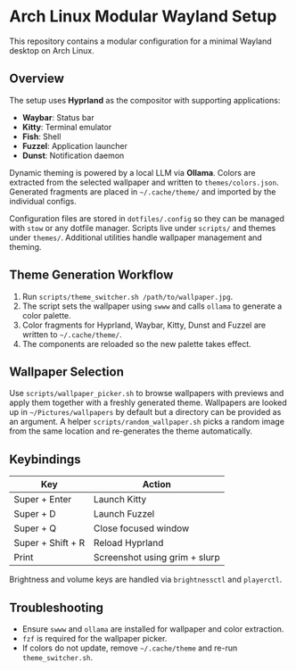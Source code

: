 # Arch Linux Modular Wayland Setup

This repository contains a modular configuration for a minimal Wayland desktop on Arch Linux.

## Overview

The setup uses **Hyprland** as the compositor with supporting applications:

- **Waybar**: Status bar
- **Kitty**: Terminal emulator
- **Fish**: Shell
- **Fuzzel**: Application launcher
- **Dunst**: Notification daemon

Dynamic theming is powered by a local LLM via **Ollama**. Colors are extracted from the selected wallpaper and written to `themes/colors.json`. Generated fragments are placed in `~/.cache/theme/` and imported by the individual configs.

Configuration files are stored in `dotfiles/.config` so they can be managed with `stow` or any dotfile manager. Scripts live under `scripts/` and themes under `themes/`.
Additional utilities handle wallpaper management and theming.

## Theme Generation Workflow

1. Run `scripts/theme_switcher.sh /path/to/wallpaper.jpg`.
2. The script sets the wallpaper using `swww` and calls `ollama` to generate a color palette.
3. Color fragments for Hyprland, Waybar, Kitty, Dunst and Fuzzel are written to `~/.cache/theme/`.
4. The components are reloaded so the new palette takes effect.

## Wallpaper Selection

Use `scripts/wallpaper_picker.sh` to browse wallpapers with previews and apply
them together with a freshly generated theme. Wallpapers are looked up in
`~/Pictures/wallpapers` by default but a directory can be provided as an
argument. A helper `scripts/random_wallpaper.sh` picks a random image from the
same location and re-generates the theme automatically.


## Keybindings

Key | Action
----|-------
Super + Enter | Launch Kitty
Super + D | Launch Fuzzel
Super + Q | Close focused window
Super + Shift + R | Reload Hyprland
Print | Screenshot using grim + slurp

Brightness and volume keys are handled via `brightnessctl` and `playerctl`.

## Troubleshooting

- Ensure `swww` and `ollama` are installed for wallpaper and color extraction.
- `fzf` is required for the wallpaper picker.
- If colors do not update, remove `~/.cache/theme` and re-run `theme_switcher.sh`.

